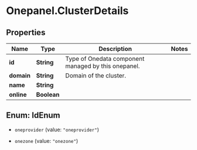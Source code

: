 # Onepanel.ClusterDetails

## Properties
Name | Type | Description | Notes
------------ | ------------- | ------------- | -------------
**id** | **String** | Type of Onedata component managed by this onepanel. | 
**domain** | **String** | Domain of the cluster. | 
**name** | **String** |  | 
**online** | **Boolean** |  | 


<a name="IdEnum"></a>
## Enum: IdEnum


* `oneprovider` (value: `"oneprovider"`)

* `onezone` (value: `"onezone"`)




